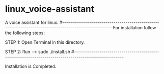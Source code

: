 # linux_voice-assistant
A voice assistant for linux.
#-------------------------------------------------------------------------------------------------------
For installation follow the following steps:

STEP 1: Open Terminal in this directory.

STEP 2: Run -->  sudo ./install.sh
#-------------------------------------------------------------------------------------------------------

Installation is Completed.
